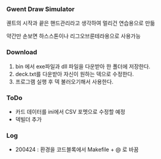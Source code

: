 ### Gwent Draw Simulator

궨트의 시작과 끝은 핸드관리라고 생각하여 멀리건 연습용으로 만듦

약간만 손보면 하스스톤이나 리그오브룬테라용으로 사용가능

### Download

  1. bin 에서 exe파일과 dll 파일을 다운받아 한 폴더에 저장한다.
  2. deck.txt를 다운받아 자신이 원하는 덱으로 수정한다.
  3. 프로그램 실행 후 덱 불러오기해서 사용한다.

### ToDo 
  - 카드 데이터를 ini에서 CSV 포멧으로 수정할 예정
  - 덱빌더 추가 
  
### Log
  - 200424 : 환경을 코드블록에서 Makefile + @ 로 바꿈
